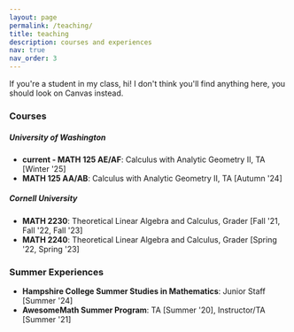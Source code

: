 ```yaml
---
layout: page
permalink: /teaching/
title: teaching
description: courses and experiences
nav: true
nav_order: 3
---
```


<!-- pages/teaching.md -->
If you're a student in my class, hi! I don't think you'll find anything here, you should look on Canvas instead. 

<h3>
Courses
</h3>
<h5>
University of Washington
</h5>
<ul>
    <li><strong>current - MATH 125 AE/AF</strong>: Calculus with Analytic Geometry II, TA [Winter '25]</li>
    <li><strong>MATH 125 AA/AB</strong>: Calculus with Analytic Geometry II, TA [Autumn '24]</li>
</ul>
<h5>
Cornell University
</h5>
<ul>
    <li><strong>MATH 2230</strong>: Theoretical Linear Algebra and Calculus, Grader [Fall '21, Fall '22, Fall '23]</li>
    <li><strong>MATH 2240</strong>: Theoretical Linear Algebra and Calculus, Grader [Spring '22, Spring '23]</li>
</ul>


<h3>
Summer Experiences
</h3>

<ul>
    <li><strong>Hampshire College Summer Studies in Mathematics</strong>: Junior Staff [Summer '24]</li>
    <li><strong>AwesomeMath Summer Program</strong>: TA [Summer '20], Instructor/TA [Summer '21]</li>

</ul>
